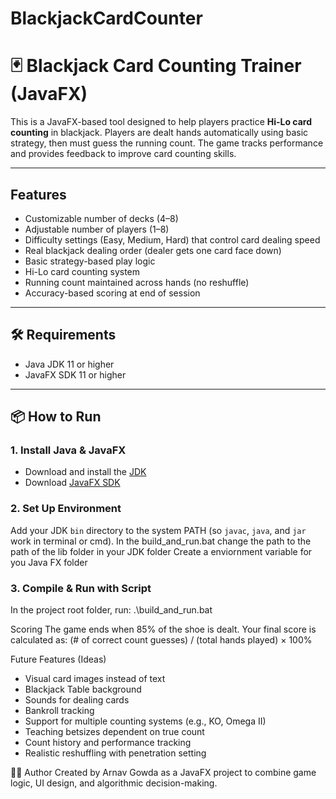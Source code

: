 # BlackjackCardCounter
# 🃏 Blackjack Card Counting Trainer (JavaFX)

This is a JavaFX-based tool designed to help players practice **Hi-Lo card counting** in blackjack. Players are dealt hands automatically using basic strategy, then must guess the running count. The game tracks performance and provides feedback to improve card counting skills.

---

## Features

- Customizable number of decks (4–8)
- Adjustable number of players (1–8)
- Difficulty settings (Easy, Medium, Hard) that control card dealing speed
- Real blackjack dealing order (dealer gets one card face down)
- Basic strategy-based play logic
- Hi-Lo card counting system
- Running count maintained across hands (no reshuffle)
- Accuracy-based scoring at end of session

---

## 🛠 Requirements

- Java JDK 11 or higher
- JavaFX SDK 11 or higher

---

## 📦 How to Run

### 1. Install Java & JavaFX

- Download and install the [JDK](https://www.oracle.com/java/technologies/javase-downloads.html)
- Download [JavaFX SDK](https://gluonhq.com/products/javafx/)

### 2. Set Up Environment

Add your JDK `bin` directory to the system PATH (so `javac`, `java`, and `jar` work in terminal or cmd).
In the build_and_run.bat change the path to the path of the lib folder in your JDK folder
Create a enviornment variable for you Java FX folder

### 3. Compile & Run with Script

In the project root folder, run:
.\build_and_run.bat

Scoring
The game ends when 85% of the shoe is dealt. Your final score is calculated as:
(# of correct count guesses) / (total hands played) × 100%

Future Features (Ideas)
- Visual card images instead of text
- Blackjack Table background
- Sounds for dealing cards
- Bankroll tracking
- Support for multiple counting systems (e.g., KO, Omega II)
- Teaching betsizes dependent on true count
- Count history and performance tracking
- Realistic reshuffling with penetration setting


👨‍💻 Author
Created by Arnav Gowda as a JavaFX project to combine game logic, UI design, and algorithmic decision-making.
